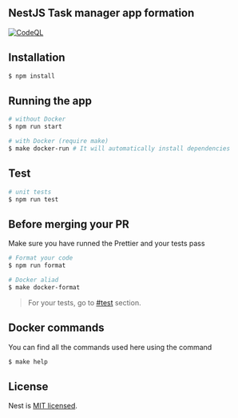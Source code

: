 ## NestJS Task manager app formation

[![CodeQL](https://github.com/rbelon-decat/nestjs-formation/actions/workflows/codeql-analysis.yml/badge.svg)](https://github.com/rbelon-decat/nestjs-formation/actions/workflows/codeql-analysis.yml)

## Installation

```bash
$ npm install
```

## Running the app

```bash
# without Docker
$ npm run start

# with Docker (require make)
$ make docker-run # It will automatically install dependencies

```

## Test

```bash
# unit tests
$ npm run test

```

## Before merging your PR

Make sure you have runned the Prettier and your tests pass

```bash
# Format your code
$ npm run format

# Docker aliad
$ make docker-format
```

> For your tests, go to [#test](#test) section.

## Docker commands

You can find all the commands used here using the command 

```bash
$ make help
```

## License

Nest is [MIT licensed](LICENSE).
